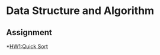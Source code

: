 Data Structure and Algorithm
=

Assignment
-
*[HW1:Quick Sort](https://github.com/YueChingHuang/Learning/blob/master/Week4/HW1%20QuickSort.ipynb)


